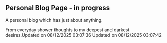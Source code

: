 ## Personal Blog Page - in progress

A personal blog which has just about anything. 

From everyday shower thoughts to my deepest and darkest desires.U p d a t e d   o n   0 8 / 1 2 / 2 0 2 5   0 3 : 0 7 : 3 6  
 U p d a t e d   o n   0 8 / 1 2 / 2 0 2 5   0 3 : 0 7 : 4 2  
 